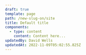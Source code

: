```yaml
---
draft: true
template: page
path: /new-slug-on/site
title: Default title
components:
  - type: content
    content: Content here...
updatedBy: David Wells
updatedAt: 2022-11-09T05:02:55.825Z
---
```

